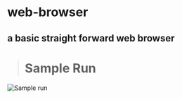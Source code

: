 # web-browser
a basic straight forward web browser
--
># Sample Run
![Sample run](https://drive.google.com/uc?id=1yNwCe2G2osWZyd5Ia7iE5z6a5a9JCuMk)
